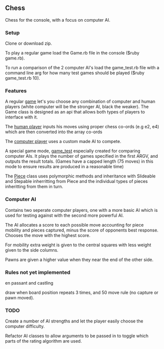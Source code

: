 ## Chess
Chess for the console, with a focus on computer AI.

### Setup
Clone or download zip.

To play a regular game load the Game.rb file in the console ($ruby game.rb).

To run a comparison of the 2 computer AI's load the game\_test.rb file with a command line arg for how many test games should be played ($ruby game_test.rb 10).

### Features
A regular [game](game.rb) let's you choose any combination of computer and human players (white computer will be the stronger AI, black the weaker). The Game class is designed as an api that allows both types of players to interface with it.

The [human player](players/human_player.rb) inputs his moves using proper chess co-ords (e.g e2, e4) which are then converted into the array co-ords

The [computer player](players/computer_player.rb) uses a custom made AI to compete.

A special game mode, [game_test](game_test.rb) especially created for comparing computer AIs. It plays the number of games specified in the first ARGV, and outputs the result totals. (Games have a capped length (75 moves) in this mode to ensure results are produced in a reasonable time)

The [Piece](pieces/piece.rb) class uses polymorphic methods and inheritance with Slideable and Stepable inherritting from Piece and the individual types of pieces inheritting from them in turn.

### Computer AI
Contains two seperate computer players, one with a more basic AI which is used for testing against with the second more powerful AI. 

The AI allocates a score to each possible move accounting for piece mobility and pieces captured, minus the score of opponents best response. Chooses the move with the highest score.

For mobility extra weight is given to the central squares with less weight given to the side columns.

Pawns are given a higher value when they near the end of the other side.

### Rules not yet implemented
en passant and castling

draw when board position repeats 3 times, and 50 move rule (no capture or pawn moved).

### TODO
Create a number of AI strengths and let the player easily choose the computer difficulty.

Refactor AI classes to allow arguments to be passed in to toggle which parts of the rating algorithm are used.

